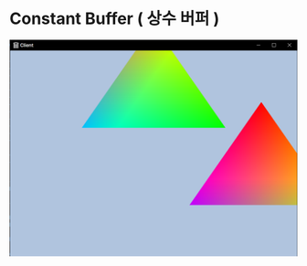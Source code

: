 # Constant Buffer ( 상수 버퍼 )

![image-20231208164343655](../../../image/image-20231208164343655.png)


